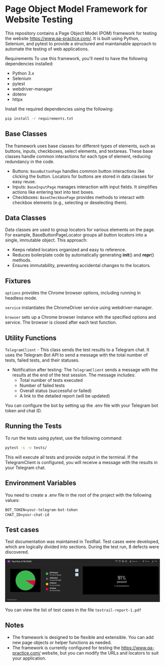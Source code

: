 # Page Object Model Framework for Website Testing

This repository contains a Page Object Model (POM) framework for testing the website https://www.qa-practice.com/. It is built using Python, Selenium, and pytest to provide a structured and maintainable approach to automate the testing of web applications.

Requirements
To use this framework, you'll need to have the following dependencies installed:

- Python 3.x
- Selenium
- pytest
- webdriver-manager
- dotenv
- httpx

Install the required dependencies using the following:

~~~bash
pip install -r requirements.txt
~~~


## Base Classes
The framework uses base classes for different types of elements, such as buttons, inputs, checkboxes, select elements, and textareas. These base classes handle common interactions for each type of element, reducing redundancy in the code.

- Buttons: `BaseButtonPage` handles common button interactions like clicking the button. Locators for buttons are stored in data classes for easy reuse.
- Inputs: `BaseInputPage` manages interaction with input fields. It simplifies actions like entering text into text boxes.
- Checkboxes: `BaseCheckboxPage` provides methods to interact with checkbox elements (e.g., selecting or deselecting them).


## Data Classes
Data classes are used to group locators for various elements on the page. For example, BaseButtonPageLocator groups all button locators into a single, immutable object. This approach:

- Keeps related locators organized and easy to reference.
- Reduces boilerplate code by automatically generating __init__() and __repr__() methods.
- Ensures immutability, preventing accidental changes to the locators.

## Fixtures
`options`
provides the Chrome browser options, including running in headless mode.

`service`
instantiates the ChromeDriver service using webdriver-manager.

`browser`
sets up a Chrome browser instance with the specified options and service. The browser is closed after each test function.

## Utility Functions

`TelegramClient` - This class sends the test results to a Telegram chat. It uses the Telegram Bot API to send a message with the total number of tests, failed tests, and their statuses.

- Notification after testing: The `TelegramClient` sends a message with the results at the end of the test session. The message includes:
    - Total number of tests executed
    - Number of failed tests
    - Overall status (successful or failed)
    - A link to the detailed report (will be updated)

You can configure the bot by setting up the .env file with your Telegram bot token and chat ID.

## Running the Tests
To run the tests using pytest, use the following command:

~~~bash
pytest -s -v tests/
~~~

This will execute all tests and provide output in the terminal. If the TelegramClient is configured, you will receive a message with the results in your Telegram chat.

## Environment Variables
You need to create a .env file in the root of the project with the following values:

~~~env
BOT_TOKEN=your-telegram-bot-token
CHAT_ID=your-chat-id
~~~

## Test cases
Test documentation was maintained in TestRail. Test cases were developed, which are logically divided into sections. During the test run, 8 defects were discovered.

![alt text](readme_assets/image.png)

You can view the list of test cases in the file `testrail-report-1.pdf`

## Notes
- The framework is designed to be flexible and extensible. You can add new page objects or helper functions as needed.
- The framework is currently configured for testing the https://www.qa-practice.com/ website, but you can modify the URLs and locators to suit your application.
